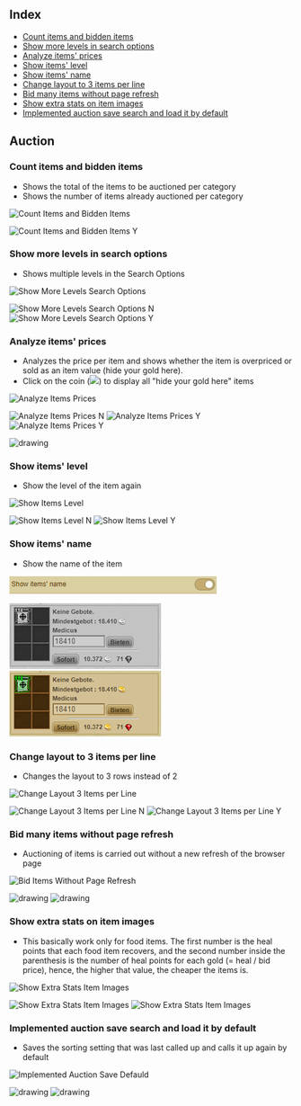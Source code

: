 ## Index
- [Count items and bidden items](Documentation%20Auction.md#count-items-and-bidden-items)
- [Show more levels in search options](Documentation%20Auction.md#show-more-levels-in-search-options)
- [Analyze items' prices](Documentation%20Auction.md#analyze-items-prices)
- [Show items' level](Documentation%20Auction.md#show-items-level)
- [Show items' name](Documentation%20Auction.md#show-items-name)
- [Change layout to 3 items per line](Documentation%20Auction.md#change-layout-to-3-items-per-line)
- [Bid many items without page refresh](Documentation%20Auction.md#bid-many-items-without-page-refresh)
- [Show extra stats on item images](Documentation%20Auction.md#show-extra-stats-on-item-images)
- [Implemented auction save search and load it by default](Documentation%20Auction.md#implemented-auction-save-search-and-load-it-by-default)

## Auction
### Count items and bidden items
- Shows the total of the items to be auctioned per category
- Shows the number of items already auctioned per category

![Count Items and Bidden Items](Pictures/Auction/Count_Items_And_Bidden_Items.png)

![Count Items and Bidden Items Y](Pictures/Auction/Count_Items_And_Bidden_Items_Y.png)

### Show more levels in search options
- Shows multiple levels in the Search Options

![Show More Levels Search Options](Pictures/Auction/Show_More_Levels_Search_Options.png)

![Show More Levels Search Options N](Pictures/Auction/Show_More_Levels_Search_Options_N.png)
![Show More Levels Search Options Y](Pictures/Auction/Show_More_Levels_Search_Options_Y.png)

### Analyze items' prices
- Analyzes the price per item and shows whether the item is overpriced or sold as an item value (hide your gold here).
- Click on the coin (<img src="https://github.com/DinoDevs/GladiatusCrazyAddon/blob/master/source/core/resources/icons/coin.png"/>) to display all "hide your gold here" items

![Analyze Items Prices](Pictures/Auction/Analyze_Items_Prices.png)

![Analyze Items Prices N](Pictures/Auction/Analyze_Items_Prices_N.png)
![Analyze Items Prices Y](Pictures/Auction/Analyze_Items_Prices_Y.png)
![Analyze Items Prices Y](Pictures/Auction/Analyze_Items_Prices_YY.png)

<img src="Pictures/Auction/Analyze_Items_Prices_YYY.gif" alt="drawing" width="400"/>

### Show items' level
- Show the level of the item again

![Show Items Level](Pictures/Auction/Show_Items_Level.png)

![Show Items Level N](Pictures/Auction/Show_Items_Level_N.png)
![Show Items Level Y](Pictures/Auction/Show_Items_Level_Y.png)

### Show items' name
- Show the name of the item 

![Show Items Level](Pictures/Auction/Show_Items_Name.png)

![Show Items Level N](Pictures/Auction/Show_Items_Name_N.png)
![Show Items Level Y](Pictures/Auction/Show_Items_Name_Y.png)

### Change layout to 3 items per line
- Changes the layout to 3 rows instead of 2

![Change Layout 3 Items per Line](Pictures/Auction/Change_Layout_3_Items_per_Line.png)

![Change Layout 3 Items per Line N](Pictures/Auction/Change_Layout_3_Items_per_Line_N.png)
![Change Layout 3 Items per Line Y](Pictures/Auction/Change_Layout_3_Items_per_Line_Y.png)

### Bid many items without page refresh
- Auctioning of items is carried out without a new refresh of the browser page

![Bid Items Without Page Refresh](Pictures/Auction/Bid_Items_Without_Page_Refresh.png)

<img src="Pictures/Auction/Bid_Items_Without_Page_Refresh_N.gif" alt="drawing" width="400"/> <img src="Pictures/Auction/Bid_Items_Without_Page_Refresh_Y.gif" alt="drawing" width="400"/>

### Show extra stats on item images
- This basically work only for food items. The first number is the heal points that each food item recovers, and the second number inside the parenthesis is the number of heal points for each gold (= heal / bid price), hence, the higher that value, the cheaper the items is.

![Show Extra Stats Item Images](Pictures/Auction/Show_Extra_Stats_Item_Images.png)

![Show Extra Stats Item Images](Pictures/Auction/Show_Extra_Stats_Item_Images_N.png) ![Show Extra Stats Item Images](Pictures/Auction/Show_Extra_Stats_Item_Images_Y.png)

### Implemented auction save search and load it by default
- Saves the sorting setting that was last called up and calls it up again by default

![Implemented Auction Save Defauld](Pictures/Auction/Implemented_Auction_Save_Default.png)

<img src="Pictures/Auction/Implemented_Auction_Save_Default_N.gif" alt="drawing" width="400"/> <img src="Pictures/Auction/Implemented_Auction_Save_Default_Y.gif" alt="drawing" width="400"/>
